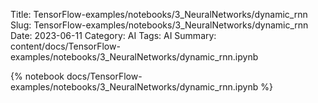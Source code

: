 Title: TensorFlow-examples/notebooks/3_NeuralNetworks/dynamic_rnn
Slug: TensorFlow-examples/notebooks/3_NeuralNetworks/dynamic_rnn
Date: 2023-06-11
Category: AI
Tags: AI
Summary: content/docs/TensorFlow-examples/notebooks/3_NeuralNetworks/dynamic_rnn.ipynb

{% notebook docs/TensorFlow-examples/notebooks/3_NeuralNetworks/dynamic_rnn.ipynb %}